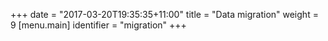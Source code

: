 +++
date = "2017-03-20T19:35:35+11:00"
title = "Data migration"
weight = 9
[menu.main]
  identifier = "migration"
+++
